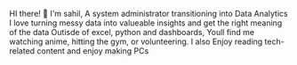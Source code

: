  HI there! 👋
I'm sahil, A system administrator transitioning into Data Analytics
I love turning messy data into valueable insights and get the right meaning of the data
Outisde of excel, python and dashboards, Youll find me watching  anime, hitting the gym, or volunteering. I also Enjoy reading tech-related content and enjoy making PCs
